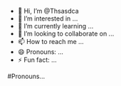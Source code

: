 - 👋 Hi, I’m @Thsasdca
- 👀 I’m interested in ...
- 🌱 I’m currently learning ...
- 💞️ I’m looking to collaborate on ...
- 📫 How to reach me ...
- 😄 Pronouns: ...
- ⚡ Fun fact: ...

<!---
Thsasdca/Thsasdca is a ✨ special ✨ repository because its `README.md` (this file) appears on your GitHub profile.
You can click the Preview link to take a look at your changes.
--->

#Pronouns...
